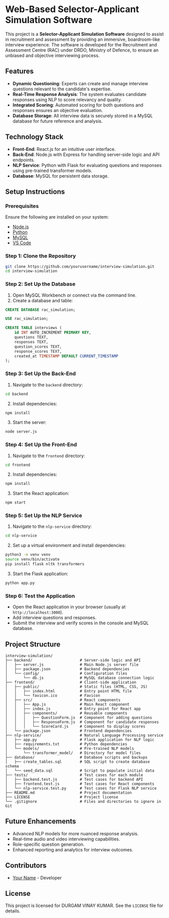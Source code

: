 # Web-Based Selector-Applicant Simulation Software

This project is a **Selector-Applicant Simulation Software** designed to assist in recruitment and assessment by providing an immersive, boardroom-like interview experience. The software is developed for the Recruitment and Assessment Centre (RAC) under DRDO, Ministry of Defence, to ensure an unbiased and objective interviewing process.

## **Features**

- **Dynamic Questioning**: Experts can create and manage interview questions relevant to the candidate's expertise.
- **Real-Time Response Analysis**: The system evaluates candidate responses using NLP to score relevancy and quality.
- **Integrated Scoring**: Automated scoring for both questions and responses ensures an objective evaluation.
- **Database Storage**: All interview data is securely stored in a MySQL database for future reference and analysis.

## **Technology Stack**

- **Front-End**: React.js for an intuitive user interface.
- **Back-End**: Node.js with Express for handling server-side logic and API endpoints.
- **NLP Service**: Python with Flask for evaluating questions and responses using pre-trained transformer models.
- **Database**: MySQL for persistent data storage.

## **Setup Instructions**

### Prerequisites

Ensure the following are installed on your system:

- [Node.js](https://nodejs.org/)
- [Python](https://www.python.org/)
- [MySQL](https://dev.mysql.com/downloads/installer/)
- [VS Code](https://code.visualstudio.com/)

### **Step 1: Clone the Repository**

```bash
git clone https://github.com/yourusername/interview-simulation.git
cd interview-simulation
```

### **Step 2: Set Up the Database**

1. Open MySQL Workbench or connect via the command line.
2. Create a database and table:

```sql
CREATE DATABASE rac_simulation;

USE rac_simulation;

CREATE TABLE interviews (
    id INT AUTO_INCREMENT PRIMARY KEY,
    questions TEXT,
    responses TEXT,
    question_scores TEXT,
    response_scores TEXT,
    created_at TIMESTAMP DEFAULT CURRENT_TIMESTAMP
);
```

### **Step 3: Set Up the Back-End**

1. Navigate to the `backend` directory:

```bash
cd backend
```

2. Install dependencies:

```bash
npm install
```

3. Start the server:

```bash
node server.js
```

### **Step 4: Set Up the Front-End**

1. Navigate to the `frontend` directory:

```bash
cd frontend
```

2. Install dependencies:

```bash
npm install
```

3. Start the React application:

```bash
npm start
```

### **Step 5: Set Up the NLP Service**

1. Navigate to the `nlp-service` directory:

```bash
cd nlp-service
```

2. Set up a virtual environment and install dependencies:

```bash
python3 -m venv venv
source venv/bin/activate
pip install flask nltk transformers
```

3. Start the Flask application:

```bash
python app.py
```

### **Step 6: Test the Application**

- Open the React application in your browser (usually at `http://localhost:3000`).
- Add interview questions and responses.
- Submit the interview and verify scores in the console and MySQL database.

## **Project Structure**

```
interview-simulation/
├── backend/                     # Server-side logic and API
│   ├── server.js                # Main Node.js server file
│   ├── package.json             # Backend dependencies
│   └── config/                  # Configuration files
│       └── db.js                # MySQL database connection logic
├── frontend/                    # Client-side application
│   ├── public/                  # Static files (HTML, CSS, JS)
│   │   ├── index.html           # Entry point HTML file
│   │   └── favicon.ico          # Favicon
│   ├── src/                     # React components
│   │   ├── App.js               # Main React component
│   │   ├── index.js             # Entry point for React app
│   │   ├── components/          # Reusable components
│   │   │   ├── QuestionForm.js  # Component for adding questions
│   │   │   ├── ResponseForm.js  # Component for candidate responses
│   │   │   └── ScoreCard.js     # Component to display scores
│   └── package.json             # Frontend dependencies
├── nlp-service/                 # Natural Language Processing service
│   ├── app.py                   # Flask application for NLP logic
│   ├── requirements.txt         # Python dependencies
│   └── models/                  # Pre-trained NLP models
│       └── transformer_model/   # Directory for model files
├── database/                    # Database scripts and backups
│   ├── create_tables.sql        # SQL script to create database schema
│   └── seed_data.sql            # Script to populate initial data
├── tests/                       # Test cases for each module
│   ├── backend.test.js          # Test cases for backend API
│   ├── frontend.test.js         # Test cases for React components
│   └── nlp-service.test.py      # Test cases for Flask NLP service
├── README.md                    # Project documentation
├── LICENSE                      # Project license
└── .gitignore                   # Files and directories to ignore in Git
```

## **Future Enhancements**

- Advanced NLP models for more nuanced response analysis.
- Real-time audio and video interviewing capabilities.
- Role-specific question generation.
- Enhanced reporting and analytics for interview outcomes.

## **Contributors**

- [Your Name](https://github.com/yourusername) - Developer
  

## **License**

This project is licensed for DURGAM VINAY KUMAR. See the `LICENSE` file for details.

